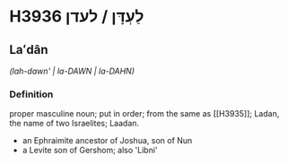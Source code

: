 # H3936 לַעְדָּן / לעדן

## Laʻdân

_(lah-dawn' | la-DAWN | la-DAHN)_

### Definition

proper masculine noun; put in order; from the same as [[H3935]]; Ladan, the name of two Israelites; Laadan.

- an Ephraimite ancestor of Joshua, son of Nun
- a Levite son of Gershom; also 'Libni'

